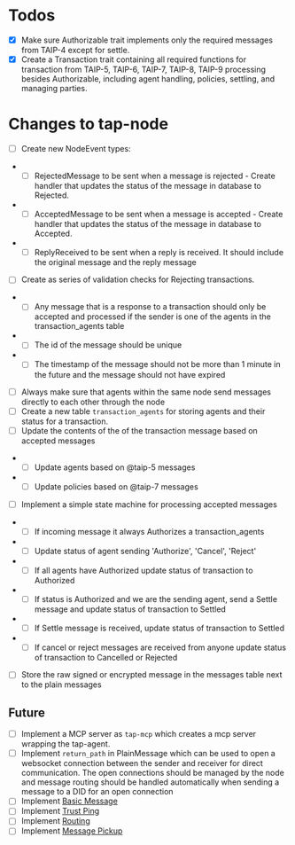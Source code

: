 # Todos
- [X] Make sure Authorizable trait implements only the required messages from TAIP-4 except for settle.
- [X] Create a Transaction trait containing all required functions for transaction from TAIP-5, TAIP-6, TAIP-7, TAIP-8, TAIP-9 processing besides Authorizable, including agent handling, policies, settling, and managing parties.

# Changes to tap-node
- [ ] Create new NodeEvent types:
- - [ ] RejectedMessage to be sent when a message is rejected - Create handler that updates the status of the message in database to Rejected.
- - [ ] AcceptedMessage to be sent when a message is accepted - Create handler that updates the status of the message in database to Accepted.
- - [ ] ReplyReceived to be sent when a reply is received. It should include the original message and the reply message
- [ ] Create as series of validation checks for Rejecting transactions.
- - [ ] Any message that is a response to a transaction should only be accepted and processed if the sender is one of the agents in the transaction_agents table
- - [ ] The id of the message should be unique
- - [ ] The timestamp of the message should not be more than 1 minute in the future and the message should not have expired
- [ ] Always make sure that agents within the same node send messages directly to each other through the node
- [ ] Create a new table `transaction_agents` for storing agents and their status for a transaction.
- [ ] Update the contents of the of the transaction message based on accepted messages
- - [ ] Update agents based on @taip-5 messages
- - [ ] Update policies based on @taip-7 messages
- [ ] Implement a simple state machine for processing accepted messages
- - [ ] If incoming message it always Authorizes a transaction_agents
- - [ ] Update status of agent sending 'Authorize', 'Cancel', 'Reject'
- - [ ] If all agents have Authorized update status of transaction to Authorized
- - [ ] If status is Authorized and we are the sending agent, send a Settle message and update status of transaction to Settled
- - [ ] If Settle message is received, update status of transaction to Settled
- - [ ] If cancel or reject messages are received from anyone update status of transaction to Cancelled or Rejected
- [ ] Store the raw signed or encrypted message in the messages table next to the plain messages


## Future
- [ ] Implement a MCP server as `tap-mcp` which creates a mcp server wrapping the tap-agent.
- [ ] Implement `return_path` in PlainMessage which can be used to open a websocket connection between the sender and receiver for direct communication. The open connections should be managed by the node and message routing should be handled automatically when sending a message to a DID for an open connection
- [ ] Implement [Basic Message](https://didcomm.org/basicmessage/2.0/)
- [ ] Implement [Trust Ping](https://identity.foundation/didcomm-messaging/spec/#trust-ping-protocol-20)
- [ ] Implement [Routing](https://identity.foundation/didcomm-messaging/spec/#routing-protocol-20)
- [ ] Implement [Message Pickup](https://didcomm.org/messagepickup/4.0/)
